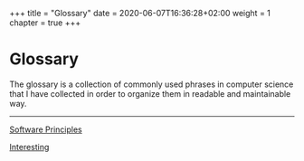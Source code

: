 +++
title = "Glossary"
date = 2020-06-07T16:36:28+02:00
weight = 1
chapter = true
+++


# Glossary

The glossary is a collection of commonly used phrases in computer science that I have collected in order to organize them in readable and maintainable way.

---

[Software Principles](principles/)

[Interesting](interesting/)

<!-- [Todo](todo/) -->